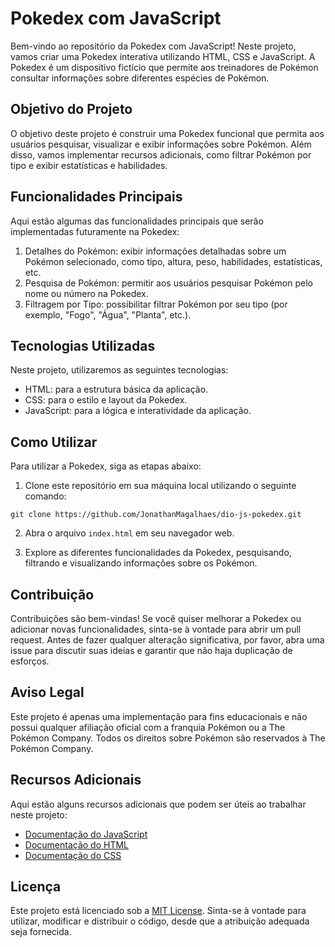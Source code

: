 # Pokedex com JavaScript

Bem-vindo ao repositório da Pokedex com JavaScript! Neste projeto, vamos criar uma Pokedex interativa utilizando HTML, CSS e JavaScript. A Pokedex é um dispositivo fictício que permite aos treinadores de Pokémon consultar informações sobre diferentes espécies de Pokémon.

## Objetivo do Projeto

O objetivo deste projeto é construir uma Pokedex funcional que permita aos usuários pesquisar, visualizar e exibir informações sobre Pokémon. Além disso, vamos implementar recursos adicionais, como filtrar Pokémon por tipo e exibir estatísticas e habilidades.

## Funcionalidades Principais

Aqui estão algumas das funcionalidades principais que serão implementadas futuramente na Pokedex:

1. Detalhes do Pokémon: exibir informações detalhadas sobre um Pokémon selecionado, como tipo, altura, peso, habilidades, estatísticas, etc.
2. Pesquisa de Pokémon: permitir aos usuários pesquisar Pokémon pelo nome ou número na Pokedex.
3. Filtragem por Tipo: possibilitar filtrar Pokémon por seu tipo (por exemplo, "Fogo", "Água", "Planta", etc.).

## Tecnologias Utilizadas

Neste projeto, utilizaremos as seguintes tecnologias:

- HTML: para a estrutura básica da aplicação.
- CSS: para o estilo e layout da Pokedex.
- JavaScript: para a lógica e interatividade da aplicação.

## Como Utilizar

Para utilizar a Pokedex, siga as etapas abaixo:

1. Clone este repositório em sua máquina local utilizando o seguinte comando:

```
git clone https://github.com/JonathanMagalhaes/dio-js-pokedex.git
```

2. Abra o arquivo `index.html` em seu navegador web.

3. Explore as diferentes funcionalidades da Pokedex, pesquisando, filtrando e visualizando informações sobre os Pokémon.

## Contribuição

Contribuições são bem-vindas! Se você quiser melhorar a Pokedex ou adicionar novas funcionalidades, sinta-se à vontade para abrir um pull request. Antes de fazer qualquer alteração significativa, por favor, abra uma issue para discutir suas ideias e garantir que não haja duplicação de esforços.

## Aviso Legal

Este projeto é apenas uma implementação para fins educacionais e não possui qualquer afiliação oficial com a franquia Pokémon ou a The Pokémon Company. Todos os direitos sobre Pokémon são reservados à The Pokémon Company.

## Recursos Adicionais

Aqui estão alguns recursos adicionais que podem ser úteis ao trabalhar neste projeto:

- [Documentação do JavaScript](https://developer.mozilla.org/pt-BR/docs/Web/JavaScript/Guide)
- [Documentação do HTML](https://developer.mozilla.org/pt-BR/docs/Web/HTML)
- [Documentação do CSS](https://developer.mozilla.org/pt-BR/docs/Web/CSS)

## Licença

Este projeto está licenciado sob a [MIT License](LICENSE). Sinta-se à vontade para utilizar, modificar e distribuir o código, desde que a atribuição adequada seja fornecida.
